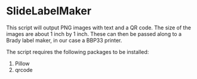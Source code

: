 # SlideLabelMaker
This script will output PNG images with text and a QR code.
The size of the images are about 1 inch by 1 inch.
These can then be passed along to a Brady label maker, in our case a BBP33 printer.

The script requires the following packages to be installed:
1. Pillow
2. qrcode
